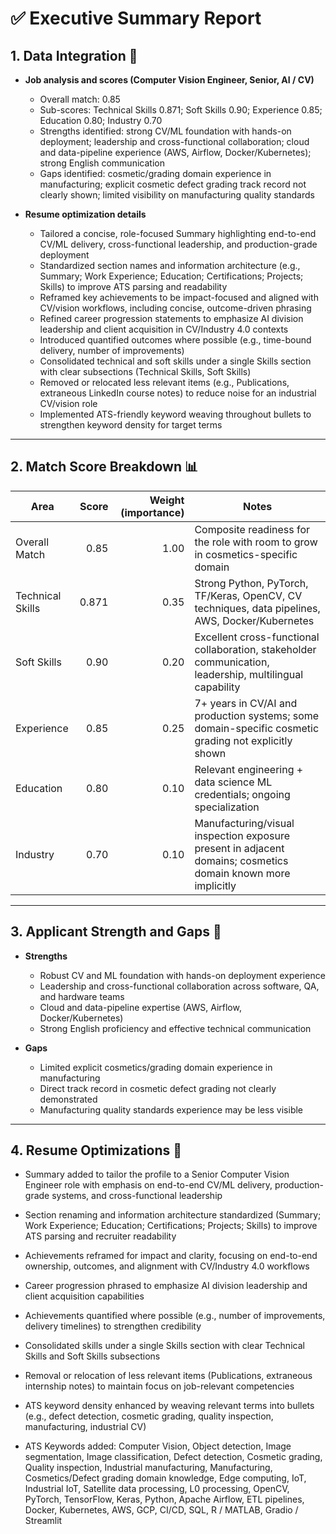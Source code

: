# ✅ Executive Summary Report

## 1. Data Integration 🔗
- **Job analysis and scores (Computer Vision Engineer, Senior, AI / CV)**  
  - Overall match: 0.85  
  - Sub-scores: Technical Skills 0.871; Soft Skills 0.90; Experience 0.85; Education 0.80; Industry 0.70  
  - Strengths identified: strong CV/ML foundation with hands-on deployment; leadership and cross-functional collaboration; cloud and data-pipeline experience (AWS, Airflow, Docker/Kubernetes); strong English communication  
  - Gaps identified: cosmetic/grading domain experience in manufacturing; explicit cosmetic defect grading track record not clearly shown; limited visibility on manufacturing quality standards

- **Resume optimization details**  
  - Tailored a concise, role-focused Summary highlighting end-to-end CV/ML delivery, cross-functional leadership, and production-grade deployment  
  - Standardized section names and information architecture (e.g., Summary; Work Experience; Education; Certifications; Projects; Skills) to improve ATS parsing and readability  
  - Reframed key achievements to be impact-focused and aligned with CV/vision workflows, including concise, outcome-driven phrasing  
  - Refined career progression statements to emphasize AI division leadership and client acquisition in CV/Industry 4.0 contexts  
  - Introduced quantified outcomes where possible (e.g., time-bound delivery, number of improvements)  
  - Consolidated technical and soft skills under a single Skills section with clear subsections (Technical Skills, Soft Skills)  
  - Removed or relocated less relevant items (e.g., Publications, extraneous LinkedIn course notes) to reduce noise for an industrial CV/vision role  
  - Implemented ATS-friendly keyword weaving throughout bullets to strengthen keyword density for target terms

---

## 2. Match Score Breakdown 📊
| Area | Score | Weight (importance) | Notes |
|---|---:|---:|---|
| Overall Match | 0.85 | 1.00 | Composite readiness for the role with room to grow in cosmetics-specific domain |
| Technical Skills | 0.871 | 0.35 | Strong Python, PyTorch, TF/Keras, OpenCV, CV techniques, data pipelines, AWS, Docker/Kubernetes |
| Soft Skills | 0.90 | 0.20 | Excellent cross-functional collaboration, stakeholder communication, leadership, multilingual capability |
| Experience | 0.85 | 0.25 | 7+ years in CV/AI and production systems; some domain-specific cosmetic grading not explicitly shown |
| Education | 0.80 | 0.10 | Relevant engineering + data science ML credentials; ongoing specialization |
| Industry | 0.70 | 0.10 | Manufacturing/visual inspection exposure present in adjacent domains; cosmetics domain known more implicitly |

---

## 3. Applicant Strength and Gaps 💪
- **Strengths**
  - Robust CV and ML foundation with hands-on deployment experience
  - Leadership and cross-functional collaboration across software, QA, and hardware teams
  - Cloud and data-pipeline expertise (AWS, Airflow, Docker/Kubernetes)
  - Strong English proficiency and effective technical communication

- **Gaps**
  - Limited explicit cosmetics/grading domain experience in manufacturing
  - Direct track record in cosmetic defect grading not clearly demonstrated
  - Manufacturing quality standards experience may be less visible

---

## 4. Resume Optimizations 🧰
- Summary added to tailor the profile to a Senior Computer Vision Engineer role with emphasis on end-to-end CV/ML delivery, production-grade systems, and cross-functional leadership
- Section renaming and information architecture standardized (Summary; Work Experience; Education; Certifications; Projects; Skills) to improve ATS parsing and recruiter readability
- Achievements reframed for impact and clarity, focusing on end-to-end ownership, outcomes, and alignment with CV/Industry 4.0 workflows
- Career progression phrased to emphasize AI division leadership and client acquisition capabilities
- Achievements quantified where possible (e.g., number of improvements, delivery timelines) to strengthen credibility
- Consolidated skills under a single Skills section with clear Technical Skills and Soft Skills subsections
- Removal or relocation of less relevant items (Publications, extraneous internship notes) to maintain focus on job-relevant competencies
- ATS keyword density enhanced by weaving relevant terms into bullets (e.g., defect detection, cosmetic grading, quality inspection, manufacturing, industrial CV)

- ATS Keywords added: Computer Vision, Object detection, Image segmentation, Image classification, Defect detection, Cosmetic grading, Quality inspection, Industrial manufacturing, Manufacturing, Cosmetics/Defect grading domain knowledge, Edge computing, IoT, Industrial IoT, Satellite data processing, L0 processing, OpenCV, PyTorch, TensorFlow, Keras, Python, Apache Airflow, ETL pipelines, Docker, Kubernetes, AWS, GCP, CI/CD, SQL, R / MATLAB, Gradio / Streamlit